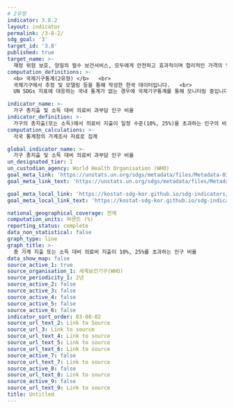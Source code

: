 ```yaml
---
# 2유형 
indicator: 3.8.2
layout: indicator
permalink: /3-8-2/
sdg_goal: '3'
target_id: '3.8'
published: true
target_name: >-
  재정 위험 보호, 양질의 필수 보건서비스, 모두에게 안전하고 효과적이며 합리적인 가격의 필수 약품 및 백신에 대한 접근 등을 포함하는 보편적 건강보장 서비스 제공
computation_definitions: >-
  <b> 국제기구통계(2유형) </b>   <br>
  국제기구에서 추정 및 모델링 등을 통해 작성한 한국 데이터입니다.   <br>
  UN SDGs 지표에 대응하는 국내 통계가 없는 경우에 국제기구통계를 통해 모니터링 중입니다. 

indicator_name: >-
  가구 총지출 및 소득 대비 의료비 과부담 인구 비율
indicator_definition: >-
  가구의 총지출(또는 소득)에서 의료비 지출이 일정 수준(10%, 25%)을 초과하는 인구의 비율
computation_calculations: >-
  각국 통계청의 가계조사 자료로 집계

global_indicator_name: >-
  가구 총지출 및 소득 대비 의료비 과부담 인구 비율
un_designated_tier: I
un_custodian_agency: World Health Organisation (WHO)
goal_meta_link: 'https://unstats.un.org/sdgs/metadata/files/Metadata-03-08-02.pdf'
goal_meta_link_text: 'https://unstats.un.org/sdgs/metadata/files/Metadata-03-08-02.pdf'

goal_meta_local_link: 'https://kostat-sdg-kor.github.io/sdg-indicators/public/data/Metadata-03-08-02_KOR.pdf'
goal_meta_local_link_text: 'https://kostat-sdg-kor.github.io/sdg-indicators/public/data/Metadata-03-08-02_KOR.pdf'

national_geographical_coverage: 전체
computation_units: 퍼센트 (%)
reporting_status: complete
data_non_statistical: false
graph_type: line
graph_title: >-
  총 가계 지출 또는 소득 대비 의료비 지출이 10%, 25%를 초과하는 인구 비율
data_show_map: false
source_active_1: true
source_organisation_1: 세계보건기구(WHO)
source_periodicity_1: 2년
source_active_2: false
source_active_3: false
source_active_4: false
source_active_5: false
source_active_6: false
indicator_sort_order: 03-08-02
source_url_text_2: Link to Source
source_url_3: Link to source
source_url_text_4: Link to source
source_url_text_5: Link to source
source_url_text_6: Link to source
source_active_7: false
source_url_text_7: Link to source
source_active_8: false
source_url_text_8: Link to source
source_active_9: false
source_url_text_9: Link to source
title: Untitled
---
```

